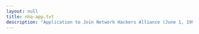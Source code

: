 ```yaml
---
layout: null
title: nha-app.txt
description: "Application to Join Network Hackers Alliance (June 1, 1991)"
---
```

